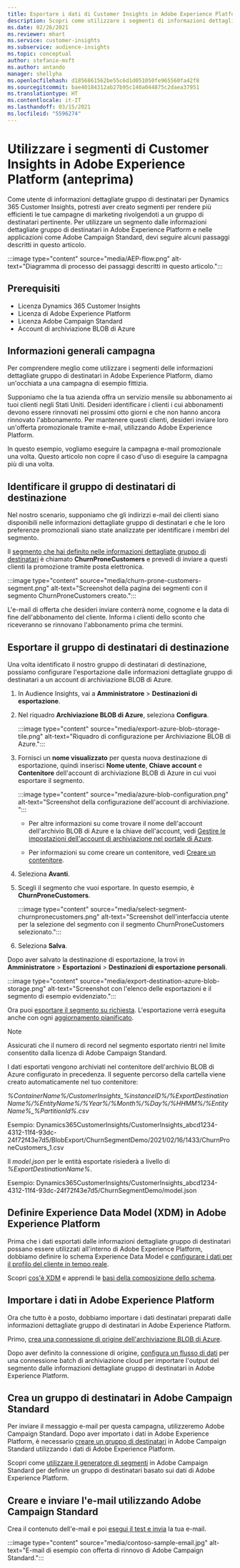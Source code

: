 ```yaml
---
title: Esportare i dati di Customer Insights in Adobe Experience Platform
description: Scopri come utilizzare i segmenti di informazioni dettagliate gruppo di destinatari in Adobe Experience Platform.
ms.date: 02/26/2021
ms.reviewer: mhart
ms.service: customer-insights
ms.subservice: audience-insights
ms.topic: conceptual
author: stefanie-msft
ms.author: antando
manager: shellyha
ms.openlocfilehash: d1856861562be55c6d1d051050fe965560fa42f8
ms.sourcegitcommit: bae40184312ab27b95c140a044875c2daea37951
ms.translationtype: HT
ms.contentlocale: it-IT
ms.lasthandoff: 03/15/2021
ms.locfileid: "5596274"
---
```

# <a name="use-customer-insights-segments-in-adobe-experience-platform-preview"></a>Utilizzare i segmenti di Customer Insights in Adobe Experience Platform (anteprima)

Come utente di informazioni dettagliate gruppo di destinatari per Dynamics 365 Customer Insights, potresti aver creato segmenti per rendere più efficienti le tue campagne di marketing rivolgendoti a un gruppo di destinatari pertinente. Per utilizzare un segmento dalle informazioni dettagliate gruppo di destinatari in Adobe Experience Platform e nelle applicazioni come Adobe Campaign Standard, devi seguire alcuni passaggi descritti in questo articolo.

:::image type="content" source="media/AEP-flow.png" alt-text="Diagramma di processo dei passaggi descritti in questo articolo.":::

## <a name="prerequisites"></a>Prerequisiti

-   Licenza Dynamics 365 Customer Insights
-   Licenza di Adobe Experience Platform
-   Licenza Adobe Campaign Standard
-   Account di archiviazione BLOB di Azure

## <a name="campaign-overview"></a>Informazioni generali campagna

Per comprendere meglio come utilizzare i segmenti delle informazioni dettagliate gruppo di destinatari in Adobe Experience Platform, diamo un'occhiata a una campagna di esempio fittizia.

Supponiamo che la tua azienda offra un servizio mensile su abbonamento ai tuoi clienti negli Stati Uniti. Desideri identificare i clienti i cui abbonamenti devono essere rinnovati nei prossimi otto giorni e che non hanno ancora rinnovato l'abbonamento. Per mantenere questi clienti, desideri inviare loro un'offerta promozionale tramite e-mail, utilizzando Adobe Experience Platform.

In questo esempio, vogliamo eseguire la campagna e-mail promozionale una volta. Questo articolo non copre il caso d'uso di eseguire la campagna più di una volta.

## <a name="identify-your-target-audience"></a>Identificare il gruppo di destinatari di destinazione

Nel nostro scenario, supponiamo che gli indirizzi e-mail dei clienti siano disponibili nelle informazioni dettagliate gruppo di destinatari e che le loro preferenze promozionali siano state analizzate per identificare i membri del segmento.

Il [segmento che hai definito nelle informazioni dettagliate gruppo di destinatari](segments.md) è chiamato **ChurnProneCustomers** e prevedi di inviare a questi clienti la promozione tramite posta elettronica.

:::image type="content" source="media/churn-prone-customers-segment.png" alt-text="Screenshot della pagina dei segmenti con il segmento ChurnProneCustomers creato.":::

L'e-mail di offerta che desideri inviare conterrà nome, cognome e la data di fine dell'abbonamento del cliente. Informa i clienti dello sconto che riceveranno se rinnovano l'abbonamento prima che termini.

## <a name="export-your-target-audience"></a>Esportare il gruppo di destinatari di destinazione

Una volta identificato il nostro gruppo di destinatari di destinazione, possiamo configurare l'esportazione dalle informazioni dettagliate gruppo di destinatari a un account di archiviazione BLOB di Azure.

1. In Audience Insights, vai a **Amministratore** > **Destinazioni di esportazione**.

1. Nel riquadro **Archiviazione BLOB di Azure**, seleziona **Configura**.

   :::image type="content" source="media/export-azure-blob-storage-tile.png" alt-text="Riquadro di configurazione per Archiviazione BLOB di Azure.":::

1. Fornisci un **nome visualizzato** per questa nuova destinazione di esportazione, quindi inserisci **Nome utente**, **Chiave account** e **Contenitore** dell'account di archiviazione BLOB di Azure in cui vuoi esportare il segmento.  
      
   :::image type="content" source="media/azure-blob-configuration.png" alt-text="Screenshot della configurazione dell'account di archiviazione. "::: 

   - Per altre informazioni su come trovare il nome dell'account dell'archivio BLOB di Azure e la chiave dell'account, vedi [Gestire le impostazioni dell'account di archiviazione nel portale di Azure](/azure/storage/common/storage-account-manage).

   - Per informazioni su come creare un contenitore, vedi [Creare un contenitore](/azure/storage/blobs/storage-quickstart-blobs-portal#create-a-container).

1. Seleziona **Avanti**.

1. Scegli il segmento che vuoi esportare. In questo esempio, è **ChurnProneCustomers**.

   :::image type="content" source="media/select-segment-churnpronecustomers.png" alt-text="Screenshot dell'interfaccia utente per la selezione del segmento con il segmento ChurnProneCustomers selezionato.":::

1. Seleziona **Salva**.

Dopo aver salvato la destinazione di esportazione, la trovi in **Amministratore** > **Esportazioni** > **Destinazioni di esportazione personali**.

:::image type="content" source="media/export-destination-azure-blob-storage.png" alt-text="Screenshot con l'elenco delle esportazioni e il segmento di esempio evidenziato.":::

Ora puoi [esportare il segmento su richiesta](export-destinations.md#export-data-on-demand). L'esportazione verrà eseguita anche con ogni [aggiornamento pianificato](system.md).

> [!NOTE]
> Assicurati che il numero di record nel segmento esportato rientri nel limite consentito dalla licenza di Adobe Campaign Standard.

I dati esportati vengono archiviati nel contenitore dell'archivio BLOB di Azure configurato in precedenza. Il seguente percorso della cartella viene creato automaticamente nel tuo contenitore:

*%ContainerName%/CustomerInsights_%instanceID%/%ExportDestinationName%/%EntityName%/%Year%/%Month%/%Day%/%HHMM%/%EntityName%_%PartitionId%.csv*

Esempio: Dynamics365CustomerInsights/CustomerInsights_abcd1234-4312-11f4-93dc-24f72f43e7d5/BlobExport/ChurnSegmentDemo/2021/02/16/1433/ChurnProneCustomers_1.csv

Il *model.json* per le entità esportate risiederà a livello di *%ExportDestinationName%*.

Esempio: Dynamics365CustomerInsights/CustomerInsights_abcd1234-4312-11f4-93dc-24f72f43e7d5/ChurnSegmentDemo/model.json

## <a name="define-experience-data-model-xdm-in-adobe-experience-platform"></a>Definire Experience Data Model (XDM) in Adobe Experience Platform

Prima che i dati esportati dalle informazioni dettagliate gruppo di destinatari possano essere utilizzati all'interno di Adobe Experience Platform, dobbiamo definire lo schema Experience Data Model e [configurare i dati per il profilo del cliente in tempo reale](https://experienceleague.adobe.com/docs/experience-platform/profile/tutorials/dataset-configuration.html#tutorials).

Scopri [cos'è XDM](https://experienceleague.adobe.com/docs/experience-platform/xdm/home.html) e apprendi le [basi della composizione dello schema](https://experienceleague.adobe.com/docs/experience-platform/xdm/schema/composition.html#schema).

## <a name="import-data-into-adobe-experience-platform"></a>Importare i dati in Adobe Experience Platform

Ora che tutto è a posto, dobbiamo importare i dati destinatari preparati dalle informazioni dettagliate gruppo di destinatari in Adobe Experience Platform.

Primo, [crea una connessione di origine dell'archiviazione BLOB di Azure](https://experienceleague.adobe.com/docs/experience-platform/sources/ui-tutorials/create/cloud-storage/blob.html#getting-started).    

Dopo aver definito la connessione di origine, [configura un flusso di dati](https://experienceleague.adobe.com/docs/experience-platform/sources/ui-tutorials/dataflow/cloud-storage.html#ui-tutorials) per una connessione batch di archiviazione cloud per importare l'output del segmento dalle informazioni dettagliate gruppo di destinatari in Adobe Experience Platform.

## <a name="create-an-audience-in-adobe-campaign-standard"></a>Crea un gruppo di destinatari in Adobe Campaign Standard

Per inviare il messaggio e-mail per questa campagna, utilizzeremo Adobe Campaign Standard. Dopo aver importato i dati in Adobe Experience Platform, è necessario [creare un gruppo di destinatari](https://experienceleague.adobe.com/docs/campaign-standard/using/profiles-and-audiences/get-started-profiles-and-audiences.html#permission) in Adobe Campaign Standard utilizzando i dati di Adobe Experience Platform.

Scopri come [utilizzare il generatore di segmenti](https://experienceleague.adobe.com/docs/campaign-standard/using/profiles-and-audiences/working-with-adobe-experience-platform/aep-using-segment-builder.html#building-a-segment) in Adobe Campaign Standard per definire un gruppo di destinatari basato sui dati di Adobe Experience Platform.

## <a name="create-and-send-the-email-using-adobe-campaign-standard"></a>Creare e inviare l'e-mail utilizzando Adobe Campaign Standard

Crea il contenuto dell'e-mail e poi [esegui il test e invia](https://experienceleague.adobe.com/docs/campaign-standard/using/testing-and-sending/get-started-sending-messages.html#preparing-and-testing-messages) la tua e-mail.

:::image type="content" source="media/contoso-sample-email.jpg" alt-text="E-mail di esempio con offerta di rinnovo di Adobe Campaign Standard.":::